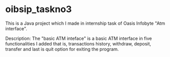 # oibsip_taskno3
This is a Java project which I made in internship task of Oasis Infobyte "Atm interface".

Description: The "basic ATM inteface" is a basic ATM interface in five functionalities I added that is, transactions history, withdraw, deposit, transfer and last is quit option for exiting the program.
